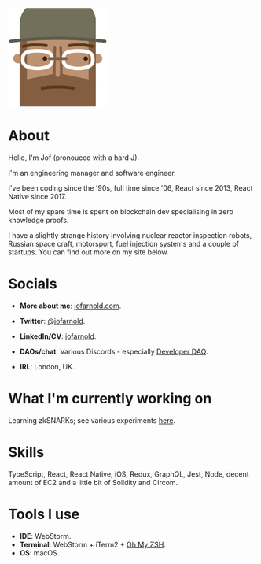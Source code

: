 <img src="./assets/avatar.png" width="200px" />

# About


Hello, I'm Jof (pronouced with a hard J).

I'm an engineering manager and software engineer.

I've been coding since the '90s, full time since '06, React since 2013, React Native since 2017.

Most of my spare time is spent on blockchain dev specialising in zero knowledge proofs.

I have a slightly strange history involving nuclear reactor inspection robots, Russian space craft, motorsport, fuel injection systems and a couple of startups. You  can find out more on my site below.

# Socials

- **More about me**: [jofarnold.com](https://jofarnold.com).

- **Twitter**: [@jofarnold](https://twitter.com/jofarnold).

- **LinkedIn/CV**: [jofarnold](https://www.linkedin.com/in/jofarnold/).

- **DAOs/chat**: Various Discords - especially [Developer DAO](https://www.developerdao.com/).

- **IRL**: London, UK.

# What I'm currently working on

Learning zkSNARKs; see various experiments [here](@JofArnold/zkp-learning-in-public).

# Skills

TypeScript, React, React Native, iOS, Redux, GraphQL, Jest, Node, decent amount of EC2 and a little bit of Solidity and Circom.

# Tools I use

- **IDE**: WebStorm.
- **Terminal**: WebStorm + iTerm2 + [Oh My ZSH](https://github.com/ohmyzsh/ohmyzsh).
- **OS**: macOS.
